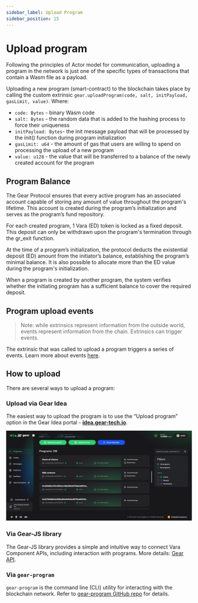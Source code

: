 ```yaml
---
sidebar_label: Upload Program
sidebar_position: 15
---
```


# Upload program

Following the principles of Actor model for communication, uploading a program in the network is just one of the specific types of transactions that contain a Wasm file as a payload.

Uploading a new program (smart-contract) to the blockchain takes place by calling the custom extrinsic `gear.uploadProgram(code, salt, initPayload, gasLimit, value)`.
Where:

- `code: Bytes` - binary Wasm code
- `salt: Bytes` - the random data that is added to the hashing process to force their uniqueness
- `initPayload: Bytes`- the init message payload that will be processed by the init() function during program initialization
- `gasLimit: u64` - the amount of gas that users are willing to spend on processing the upload of a new program
- `value: u128` - the value that will be transferred to a balance of the newly created account for the program

## Program Balance

The Gear Protocol ensures that every active program has an associated account capable of storing any amount of value throughout the program's lifetime. This account is created during the program’s initialization and serves as the program’s fund repository.

For each created program, 1 Vara (ED) token is locked as a fixed deposit. This deposit can only be withdrawn upon the program's termination through the gr_exit function.

At the time of a program’s initialization, the protocol deducts the existential deposit (ED) amount from the initiator’s balance, establishing the program’s minimal balance. It is also possible to allocate more than the ED value during the program's initialization.

When a program is created by another program, the system verifies whether the initiating program has a sufficient balance to cover the required deposit.

## Program upload events

> Note: while extrinsics represent information from the outside world, events represent information from the chain. Extrinsics can trigger events.

The extrinsic that was called to upload a program triggers a series of events. Learn more about events [here](/docs/api/events#events-types).

## How to upload

There are several ways to upload a program:

### Upload via Gear Idea

The easiest way to upload the program is to use the “Upload program” option in the Gear Idea portal - **[idea.gear-tech.io](https://idea.gear-tech.io)**.

![img alt](./img/idea-upload.png)

### Via Gear-JS library

The Gear-JS library provides a simple and intuitive way to connect Vara Component APIs, including interaction with programs. More details: [Gear API](/docs/api).

### Via `gear-program`

`gear-program` is the command line (CLI) utility for interacting with the blockchain network. Refer to [gear-program GitHub repo](https://github.com/gear-tech/gear-program) for details.
